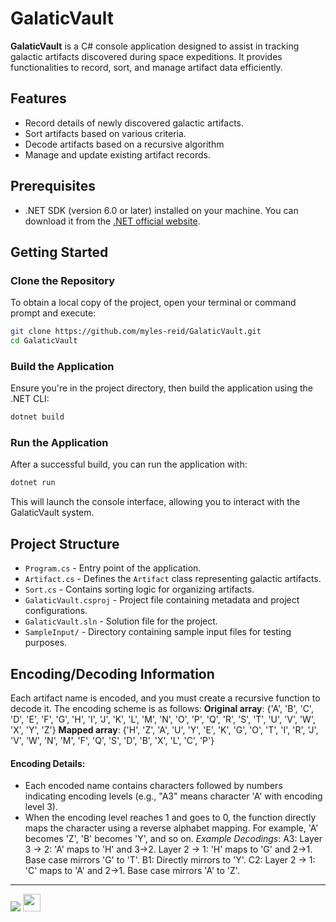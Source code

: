 # GalaticVault

**GalaticVault** is a C# console application designed to assist in tracking galactic artifacts discovered during space expeditions. It provides functionalities to record, sort, and manage artifact data efficiently.

## Features

- Record details of newly discovered galactic artifacts.
- Sort artifacts based on various criteria.
- Decode artifacts based on a recursive algorithm
- Manage and update existing artifact records.

## Prerequisites

- .NET SDK (version 6.0 or later) installed on your machine. You can download it from the [.NET official website](https://dotnet.microsoft.com/download).

## Getting Started

### Clone the Repository

To obtain a local copy of the project, open your terminal or command prompt and execute:

```bash
git clone https://github.com/myles-reid/GalaticVault.git
cd GalaticVault
```

### Build the Application

Ensure you're in the project directory, then build the application using the .NET CLI:

```bash
dotnet build
```

### Run the Application

After a successful build, you can run the application with:

```bash
dotnet run
```

This will launch the console interface, allowing you to interact with the GalaticVault system.

## Project Structure

- `Program.cs` - Entry point of the application.
- `Artifact.cs` - Defines the `Artifact` class representing galactic artifacts.
- `Sort.cs` - Contains sorting logic for organizing artifacts.
- `GalaticVault.csproj` - Project file containing metadata and project configurations.
- `GalaticVault.sln` - Solution file for the project.
- `SampleInput/` - Directory containing sample input files for testing purposes.

## Encoding/Decoding Information
Each artifact name is encoded, and you must create a recursive function to decode it. The encoding scheme is as follows: 
  **Original array**: {'A', 'B', 'C', 'D', 'E', 'F', 'G', 'H', 'I', 'J', 'K', 'L', 'M', 'N', 'O', 'P', 'Q', 'R', 'S', 'T', 'U', 'V', 'W', 'X', 'Y', 'Z'}
  **Mapped array**: {'H', 'Z', 'A', 'U', 'Y', 'E', 'K', 'G', 'O', 'T', 'I', 'R', 'J', 'V', 'W', 'N', 'M', 'F', 'Q', 'S', 'D', 'B', 'X', 'L', 'C', 'P'}
#### Encoding Details:
- Each encoded name contains characters followed by numbers indicating encoding levels (e.g., "A3" means character 'A' with encoding level 3).
- When the encoding level reaches 1 and goes to 0, the function directly maps the character using a reverse alphabet mapping. For example, 'A' becomes 'Z', 'B' becomes 'Y', and so on. 
*Example Decodings*:
A3:
Layer 3 → 2: 'A' maps to 'H' and 3→2.
Layer 2 → 1: 'H' maps to 'G' and 2→1.
Base case mirrors 'G' to 'T'.
B1: Directly mirrors to 'Y'.
C2:
Layer 2 → 1: 'C' maps to 'A' and 2→1.
Base case mirrors 'A' to 'Z'.

---

<p float="left">
  <img
  src="https://img.shields.io/badge/c%23-%23239120.svg?style=for-the-badge&logo=csharp&logoColor=white"
  />
  <img 
  src="https://img.shields.io/badge/.NET-512BD4?style=flat&logo=net&logoColor=white" height="28"
  />
</p>